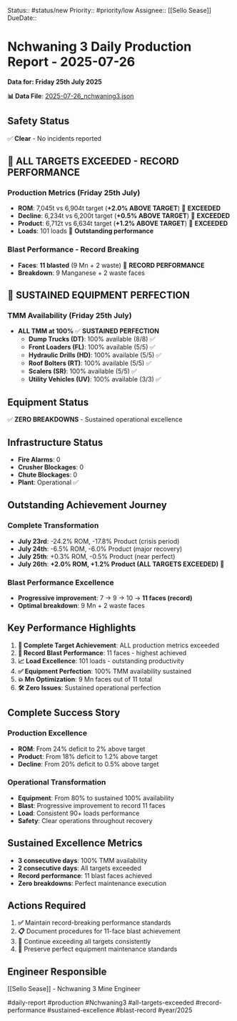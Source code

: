 Status:: #status/new
Priority:: #priority/low
Assignee:: [[Sello Sease]]
DueDate::

# Nchwaning 3 Daily Production Report - 2025-07-26
**Data for: Friday 25th July 2025**

**📊 Data File**: [2025-07-26_nchwaning3.json](data/2025-07-26_nchwaning3.json)

## Safety Status
✅ **Clear** - No incidents reported

## 🎉 ALL TARGETS EXCEEDED - RECORD PERFORMANCE

### Production Metrics (Friday 25th July)
- **ROM**: 7,045t vs 6,904t target (**+2.0% ABOVE TARGET**) 🎯 **EXCEEDED**
- **Decline**: 6,234t vs 6,200t target (**+0.5% ABOVE TARGET**) 🎯 **EXCEEDED**
- **Product**: 6,712t vs 6,634t target (**+1.2% ABOVE TARGET**) 🎯 **EXCEEDED**
- **Loads**: 101 loads 🎉 **Outstanding performance**

### Blast Performance - Record Breaking
- **Faces**: **11 blasted** (9 Mn + 2 waste) 🎉 **RECORD PERFORMANCE**
- **Breakdown**: 9 Manganese + 2 waste faces

## 🎯 SUSTAINED EQUIPMENT PERFECTION

### TMM Availability (Friday 25th July)
- **ALL TMM at 100%** ✅ **SUSTAINED PERFECTION**
  - **Dump Trucks (DT)**: 100% available (8/8) ✅
  - **Front Loaders (FL)**: 100% available (5/5) ✅
  - **Hydraulic Drills (HD)**: 100% available (5/5) ✅
  - **Roof Bolters (RT)**: 100% available (5/5) ✅
  - **Scalers (SR)**: 100% available (5/5) ✅
  - **Utility Vehicles (UV)**: 100% available (3/3) ✅

## Equipment Status
✅ **ZERO BREAKDOWNS** - Sustained operational excellence

## Infrastructure Status
- **Fire Alarms**: 0
- **Crusher Blockages**: 0
- **Chute Blockages**: 0
- **Plant**: Operational ✅

## Outstanding Achievement Journey
### Complete Transformation
- **July 23rd**: -24.2% ROM, -17.8% Product (crisis period)
- **July 24th**: -6.5% ROM, -6.0% Product (major recovery)
- **July 25th**: +0.3% ROM, -0.5% Product (near perfect)
- **July 26th**: **+2.0% ROM, +1.2% Product (ALL TARGETS EXCEEDED)** 🎯

### Blast Performance Excellence
- **Progressive improvement**: 7 → 9 → 10 → **11 faces (record)**
- **Optimal breakdown**: 9 Mn + 2 waste faces

## Key Performance Highlights
1. **🎯 Complete Target Achievement**: ALL production metrics exceeded
2. **🎉 Record Blast Performance**: 11 faces - highest achieved
3. **📈 Load Excellence**: 101 loads - outstanding productivity
4. **✅ Equipment Perfection**: 100% TMM availability sustained
5. **💥 Mn Optimization**: 9 Mn faces out of 11 total
6. **🛠️ Zero Issues**: Sustained operational perfection

## Complete Success Story
### Production Excellence
- **ROM**: From 24% deficit to 2% above target
- **Product**: From 18% deficit to 1.2% above target
- **Decline**: From 20% deficit to 0.5% above target

### Operational Transformation
- **Equipment**: From 80% to sustained 100% availability
- **Blast**: Progressive improvement to record 11 faces
- **Load**: Consistent 90+ loads performance
- **Safety**: Clear operations throughout recovery

## Sustained Excellence Metrics
- **3 consecutive days**: 100% TMM availability
- **2 consecutive days**: All targets exceeded
- **Record performance**: 11 blast faces achieved
- **Zero breakdowns**: Perfect maintenance execution

## Actions Required
1. **✅** Maintain record-breaking performance standards
2. **📋** Document procedures for 11-face blast achievement
3. **🎯** Continue exceeding all targets consistently
4. **🔧** Preserve perfect equipment maintenance standards

## Engineer Responsible
[[Sello Sease]] - Nchwaning 3 Mine Engineer

#daily-report #production #Nchwaning3 #all-targets-exceeded #record-performance #sustained-excellence #blast-record #year/2025